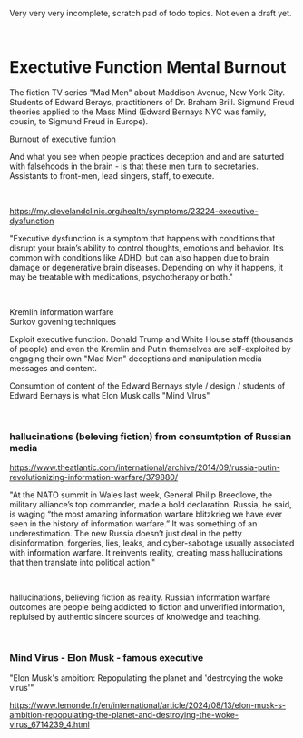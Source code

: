Very very very incomplete, scratch pad of todo topics. Not even a draft yet.

&nbsp;

# Exectutive Function Mental Burnout

The fiction TV series "Mad Men" about Maddison Avenue, New York City. Students of Edward Berays, practitioners of Dr. Braham Brill. Sigmund Freud theories applied to the Mass Mind (Edward Bernays NYC was family, cousin, to Sigmund Freud in Europe).

Burnout of executive funtion

And what you see when people practices deception and and are saturted with falsehoods in the brain - is that these men turn to secretaries. Assistants to front-men, lead singers, staff, to execute.

&nbsp;

https://my.clevelandclinic.org/health/symptoms/23224-executive-dysfunction

"Executive dysfunction is a symptom that happens with conditions that disrupt your brain’s ability to control thoughts, emotions and behavior. It’s common with conditions like ADHD, but can also happen due to brain damage or degenerative brain diseases. Depending on why it happens, it may be treatable with medications, psychotherapy or both."

&nbsp;

Kremlin information warfare     
Surkov govening techniques  

Exploit executive function. Donald Trump and White House staff (thousands of people) and even the Kremlin and Putin themselves are self-exploited by engaging their own "Mad Men" deceptions and manipulation media messages and content.

Consumtion of content of the Edward Bernays style / design / students of Edward Bernays is what Elon Musk calls "Mind VIrus"

&nbsp;

### hallucinations (beleving fiction) from consumtption of Russian media

https://www.theatlantic.com/international/archive/2014/09/russia-putin-revolutionizing-information-warfare/379880/

"At the NATO summit in Wales last week, General Philip Breedlove, the military alliance’s top commander, made a bold declaration. Russia, he said, is waging “the most amazing information warfare blitzkrieg we have ever seen in the history of information warfare.” It was something of an underestimation. The new Russia doesn’t just deal in the petty disinformation, forgeries, lies, leaks, and cyber-sabotage usually associated with information warfare. It reinvents reality, creating mass hallucinations that then translate into political action."

&nbsp;

hallucinations, believing fiction as reality. Russian information warfare outcomes are people being addicted to fiction and unverified information, replulsed by authentic sincere sources of knolwedge and teaching.

&nbsp;

### Mind Virus - Elon Musk - famous executive

"Elon Musk's ambition: Repopulating the planet and 'destroying the woke virus'"

https://www.lemonde.fr/en/international/article/2024/08/13/elon-musk-s-ambition-repopulating-the-planet-and-destroying-the-woke-virus_6714239_4.html

